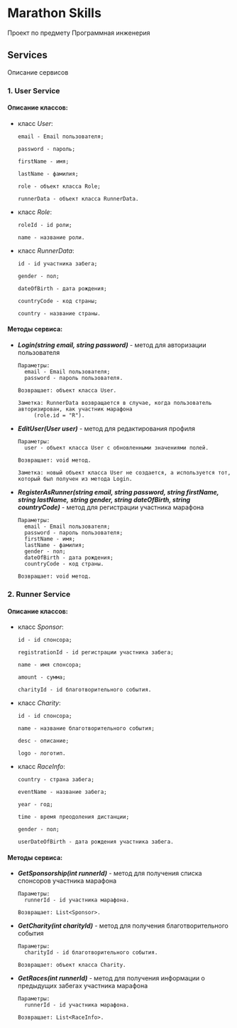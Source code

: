 # Marathon Skills
Проект по предмету Программная инженерия


## Services
Описание сервисов

### 1. User Service
	
#### Описание классов:
	
  * класс *User*:
		
		email - Email пользователя;
			
		password - пароль;
			
		firstName - имя;
			
		lastName - фамилия;
			
		role - объект класса Role;
			
		runnerData - объект класса RunnerData.
    	
  * класс *Role*:
			
		roleId - id роли;
		
		name - название роли.

  * класс *RunnerData*:

		id - id участника забега;

		gender - пол;

		dateOfBirth - дата рождения;

		countryCode - код страны;
			
		country - название страны.

#### Методы сервиса:

  * ***Login(string email, string password)*** - метод для авторизации пользователя

		Параметры: 
		  email - Email пользователя;
		  password - пароль пользователя.

		Возвращает: объект класса User.
			
		Заметка: RunnerData возвращается в случае, когда пользователь авторизирован, как участник марафона 
			 (role.id = "R").
		
  * ***EditUser(User user)*** - метод для редактирования профиля
		
		Параметры:
		  user - объект класса User с обновленными значениями полей.
			 
		Возвращает: void метод.
			
		Заметка: новый объект класса User не создается, а используется тот, который был получен из метода Login.
		
  * ***RegisterAsRunner(string email, string password, string firstName, string lastName,*** 
            		***string gender, string dateOfBirth, string countryCode)*** - метод для регистрации участника марафона
			
		Параметры: 
		  email - Email пользователя;
		  password - пароль пользователя;
		  firstName - имя;	
		  lastName - фамилия;		  
		  gender - пол;
		  dateOfBirth - дата рождения;
		  countryCode - код страны.
		  
		Возвращает: void метод.	
		
### 2. Runner Service

#### Описание классов:
	
  * класс *Sponsor*:
		
		id - id спонсора;
			
		registrationId - id регистрации участника забега;
			
		name - имя спонсора;
			
		amount - сумма;
			
		charityId - id благотворительного события.
			
  * класс *Charity*:
		
		id - id спонсора;
			
		name - название благотворительного события;
			
		desc - описание;
			
		logo - логотип.

  * класс *RaceInfo*:
		
		country - страна забега;
			
		eventName - название забега;
			
		year - год;
			
		time - время преодоления дистанции;
		
		gender - пол;
		
		userDateOfBirth - дата рождения участника забега.
		
#### Методы сервиса:

  * ***GetSponsorship(int runnerId)*** - метод для получения списка спонсоров участника марафона

		Параметры: 
		  runnerId - id участника марафона.

		Возвращает: List<Sponsor>.
		
  * ***GetCharity(int charityId)*** - метод для получения благотворительного события

		Параметры: 
		  charityId - id благотворительного события.

		Возвращает: объект класса Charity.
		
  * ***GetRaces(int runnerId)*** - метод для получения информации о предыдущих забегах участника марафона

		Параметры: 
		  runnerId - id участника марафона.

		Возвращает: List<RaceInfo>.			
